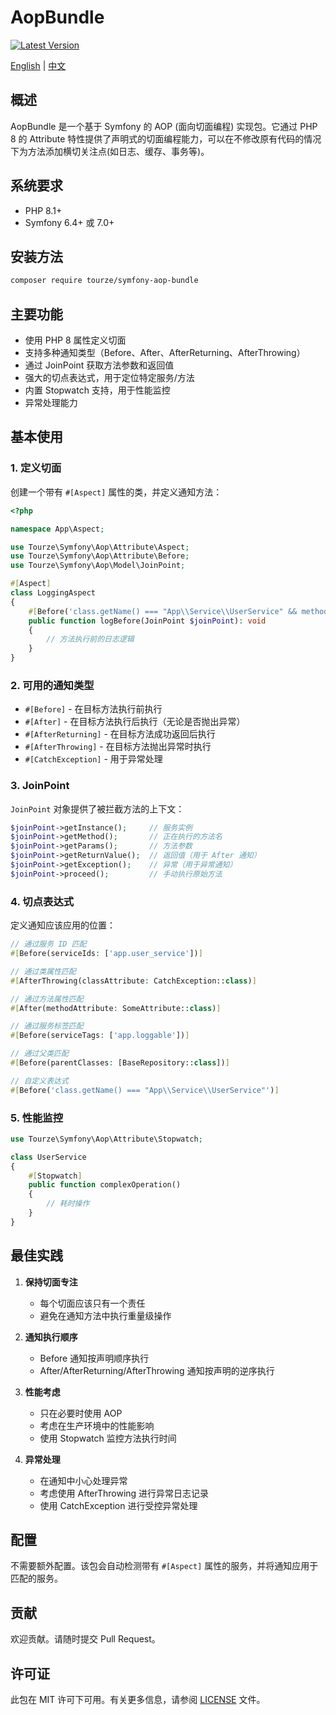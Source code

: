 # AopBundle

[![Latest Version](https://img.shields.io/packagist/v/tourze/symfony-aop-bundle.svg?style=flat-square)](https://packagist.org/packages/tourze/symfony-aop-bundle)

[English](README.md) | [中文](README.zh-CN.md)

## 概述

AopBundle 是一个基于 Symfony 的 AOP (面向切面编程) 实现包。它通过 PHP 8 的 Attribute 特性提供了声明式的切面编程能力，可以在不修改原有代码的情况下为方法添加横切关注点(如日志、缓存、事务等)。

## 系统要求

- PHP 8.1+
- Symfony 6.4+ 或 7.0+

## 安装方法

```bash
composer require tourze/symfony-aop-bundle
```

## 主要功能

- 使用 PHP 8 属性定义切面
- 支持多种通知类型（Before、After、AfterReturning、AfterThrowing）
- 通过 JoinPoint 获取方法参数和返回值
- 强大的切点表达式，用于定位特定服务/方法
- 内置 Stopwatch 支持，用于性能监控
- 异常处理能力

## 基本使用

### 1. 定义切面

创建一个带有 `#[Aspect]` 属性的类，并定义通知方法：

```php
<?php

namespace App\Aspect;

use Tourze\Symfony\Aop\Attribute\Aspect;
use Tourze\Symfony\Aop\Attribute\Before;
use Tourze\Symfony\Aop\Model\JoinPoint;

#[Aspect]
class LoggingAspect
{
    #[Before('class.getName() === "App\\Service\\UserService" && method.getName() === "createUser"')]
    public function logBefore(JoinPoint $joinPoint): void
    {
        // 方法执行前的日志逻辑
    }
}
```

### 2. 可用的通知类型

- `#[Before]` - 在目标方法执行前执行
- `#[After]` - 在目标方法执行后执行（无论是否抛出异常）
- `#[AfterReturning]` - 在目标方法成功返回后执行
- `#[AfterThrowing]` - 在目标方法抛出异常时执行
- `#[CatchException]` - 用于异常处理

### 3. JoinPoint

`JoinPoint` 对象提供了被拦截方法的上下文：

```php
$joinPoint->getInstance();     // 服务实例
$joinPoint->getMethod();       // 正在执行的方法名
$joinPoint->getParams();       // 方法参数
$joinPoint->getReturnValue();  // 返回值（用于 After 通知）
$joinPoint->getException();    // 异常（用于异常通知）
$joinPoint->proceed();         // 手动执行原始方法
```

### 4. 切点表达式

定义通知应该应用的位置：

```php
// 通过服务 ID 匹配
#[Before(serviceIds: ['app.user_service'])]

// 通过类属性匹配
#[AfterThrowing(classAttribute: CatchException::class)]

// 通过方法属性匹配
#[After(methodAttribute: SomeAttribute::class)]

// 通过服务标签匹配
#[Before(serviceTags: ['app.loggable'])]

// 通过父类匹配
#[Before(parentClasses: [BaseRepository::class])]

// 自定义表达式
#[Before('class.getName() === "App\\Service\\UserService"')]
```

### 5. 性能监控

```php
use Tourze\Symfony\Aop\Attribute\Stopwatch;

class UserService
{
    #[Stopwatch]
    public function complexOperation()
    {
        // 耗时操作
    }
}
```

## 最佳实践

1. **保持切面专注**
   - 每个切面应该只有一个责任
   - 避免在通知方法中执行重量级操作

2. **通知执行顺序**
   - Before 通知按声明顺序执行
   - After/AfterReturning/AfterThrowing 通知按声明的逆序执行

3. **性能考虑**
   - 只在必要时使用 AOP
   - 考虑在生产环境中的性能影响
   - 使用 Stopwatch 监控方法执行时间

4. **异常处理**
   - 在通知中小心处理异常
   - 考虑使用 AfterThrowing 进行异常日志记录
   - 使用 CatchException 进行受控异常处理

## 配置

不需要额外配置。该包会自动检测带有 `#[Aspect]` 属性的服务，并将通知应用于匹配的服务。

## 贡献

欢迎贡献。请随时提交 Pull Request。

## 许可证

此包在 MIT 许可下可用。有关更多信息，请参阅 [LICENSE](LICENSE) 文件。
